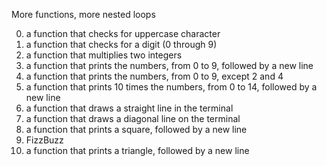 More functions, more nested loops

0. a function that checks for uppercase character
1. a function that checks for a digit (0 through 9)
2. a function that multiplies two integers
3. a function that prints the numbers, from 0 to 9, followed by a new line
4. a function that prints the numbers, from 0 to 9, except 2 and 4
5. a function that prints 10 times the numbers, from 0 to 14, followed by a new line
6. a function that draws a straight line in the terminal
7. a function that draws a diagonal line on the terminal
8. a function that prints a square, followed by a new line
9. FizzBuzz
10. a function that prints a triangle, followed by a new line
